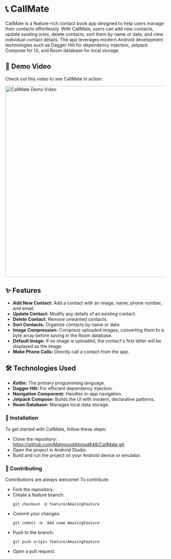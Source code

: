 <h1 align="left">📞 CallMate</h1>
<p align="left">
CallMate is a feature-rich contact book app designed to help users manage their contacts effortlessly. With CallMate, users can add new contacts, update existing ones, delete contacts, sort them by name or date, and view individual contact details. The app leverages modern Android development technologies such as Dagger Hilt for dependency injection, Jetpack Compose for UI, and Room database for local storage.
</p>
<h2 align="left">🎥 Demo Video</h2>
<p align="left">
Check out this video to see CallMate in action:
</p>
<p align="left">
<a href="https://github.com/user-attachments/assets/50853e16-95d6-42ce-8540-dc5552eace57"><img src="https://img.youtube.com/vi/example_video_link/0.jpg" alt="CallMate Demo Video" width="600"></a>
</p>
<h2 align="left">✨ Features</h2>
<ul>
  <li><strong>Add New Contact:</strong> Add a contact with an image, name, phone number, and email.</li>
  <li><strong>Update Contact:</strong> Modify any details of an existing contact.</li>
  <li><strong>Delete Contact:</strong> Remove unwanted contacts.</li>
  <li><strong>Sort Contacts:</strong> Organize contacts by name or date.</li>
  <li><strong>Image Compression:</strong> Compress uploaded images, converting them to a byte array before saving in the Room database.</li>
  <li><strong>Default Image:</strong> If no image is uploaded, the contact's first letter will be displayed as the image.</li>
  <li><strong>Make Phone Calls:</strong> Directly call a contact from the app.</li>
</ul>
<h2 align="left">🛠️ Technologies Used</h2>
<ul>
  <li><strong>Kotlin:</strong> The primary programming language.</li>
  <li><strong>Dagger Hilt:</strong> For efficient dependency injection.</li>
  <li><strong>Navigation Component:</strong> Handles in-app navigation.</li>
  <li><strong>Jetpack Compose:</strong> Builds the UI with modern, declarative patterns.</li>
  <li><strong>Room Database:</strong> Manages local data storage.</li>
</ul>
<h3 align="left">🚀 Installation</h3>
<p align="left">
To get started with CallMate, follow these steps:
</p>
<ul>
  <li>Clone the repository:
    <a href="https://github.com/MahmoodAhmad648/CallMate.git">https://github.com/MahmoodAhmad648/CallMate.git</a>
  </li>
  <li>Open the project in Android Studio.</li>
  <li>Build and run the project on your Android device or emulator.</li>
</ul>
<h3 align="left">🤝 Contributing</h3>
<p align="left">
Contributions are always welcome! To contribute:
</p>
<ul>
  <li>Fork the repository.</li>
  <li>Create a feature branch:
    <pre><code>git checkout -b feature/AmazingFeature</code></pre>
  </li>
  <li>Commit your changes:
    <pre><code>git commit -m 'Add some AmazingFeature'</code></pre>
  </li>
  <li>Push to the branch:
    <pre><code>git push origin feature/AmazingFeature</code></pre>
  </li>
  <li>Open a pull request.</li>
</ul>
